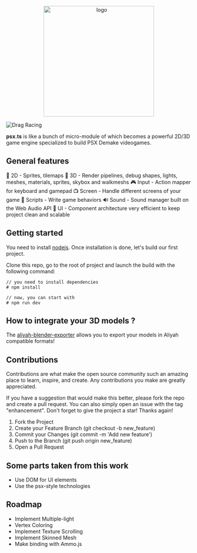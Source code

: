 <p align="center">
    <img src="https://sprightly-beijinho.netlify.app/assets/images/logo-9849da864a27064e12d65e3ceffb5488.jpg" alt="logo" width="300"/>
</p>

![Drag Racing](https://img.shields.io/badge/lang-typescript-f39f37)

**psx.ts** is like a bunch of micro-module of which becomes a powerful 2D/3D game engine specialized to build PSX Demake videogames.    

## General features
🧊 2D - Sprites, tilemaps
🧊 3D - Render pipelines, debug shapes, lights, meshes, materials, sprites, skybox and walkmeshs
🎮 Input - Action mapper for keyboard and gamepad
📺 Screen - Handle different screens of your game
📜 Scripts - Write game behaviors
🔊 Sound - Sound manager built on the Web Audio API
🎨 UI - Component architecture very efficient to keep project clean and scalable

## Getting started
You need to install [nodejs](https://nodejs.org/en/download/). 
Once installation is done, let's build our first project.     

Clone this repo, go to the root of project and launch the build with the following command:
```
// you need to install dependencies
# npm install

// now, you can start with
# npm run dev
```

## How to integrate your 3D models ?
The [aliyah-blender-exporter](https://github.com/Anuban-corp/aliyah-blender-exporter) allows you to export your models in Aliyah compatible formats!

## Contributions
Contributions are what make the open source community such an amazing place to learn, inspire, and create. Any contributions you make are greatly appreciated.

If you have a suggestion that would make this better, please fork the repo and create a pull request. You can also simply open an issue with the tag "enhancement". Don't forget to give the project a star! Thanks again!    

1. Fork the Project
2. Create your Feature Branch (git checkout -b new_feature)
3. Commit your Changes (git commit -m 'Add new feature')
4. Push to the Branch (git push origin new_feature)
5. Open a Pull Request

## Some parts taken from this work
- Use DOM for UI elements
- Use the psx-style technologies

## Roadmap
- Implement Multiple-light
- Vertex Coloring
- Implement Texture Scrolling
- Implement Skinned Mesh
- Make binding with Ammo.js
